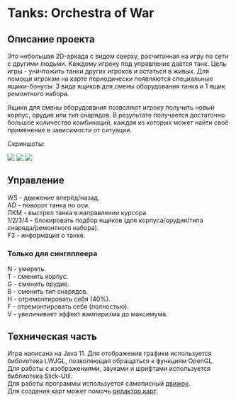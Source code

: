# Tanks: Orchestra of War
## Описание проекта
Это небольшая 2D-аркада c видом сверху, расчитанная на игру по сети с другими людьми. Каждому игроку под управление даётся танк. Цель игры - уничтожить танки других игроков и остаться в живых. Для помощи игрокам на карте периодически появляются специальные ящики-бонусы: 3 вида ящиков для смены оборудования танка и 1 ящик ремонтного набора. 

Ящики для смены оборудования позволяют игроку получить новый корпус, орудие или тип снарядов. В результате получается достаточно большое количество комбинаций, каждая из которых может найти своё применение в зависимости от ситуации. 

Скриншоты:

![](https://github.com/KeyJ148/TOW/blob/develop/archive/screenshots/1.bmp)
![](https://github.com/KeyJ148/TOW/blob/develop/archive/screenshots/2.bmp)
![](https://github.com/KeyJ148/TOW/blob/develop/archive/screenshots/3.bmp)

## Управление 
WS - движение вперёд/назад.  
AD - поворот танка по оси.  
ЛКМ - выстрел танка в направлении курсора.  
1/2/3/4 - блокировать подбор ящиков (для корпуса/орудия/типа снаряда/ремонтного набора).  
F3 - информация о танке.  
### Только для синглплеера
N - умереть.  
T - сменить корпус.  
G - сменить орудие.  
B - сменить тип снарядов.  
H - отремонтировать себя (40%).  
F - отремонтировать себя (полностью).  
V - увеличивает эффект вампиризма до максимума.  

## Техническая часть
Игра написана на Java 11.
Для отображения графики используется библиотека LWJGL, позволяющая обращаться к функциям OpenGL.  
Для работы с изображениями, звуками и шрифтами используется библиотека Slick-Util.  
Для работы программы используется самописный [движок](https://github.com/KeyJ148/Engine).  
Для создания карт может помочь [редактор карт](https://github.com/KeyJ148/MapEditor).
